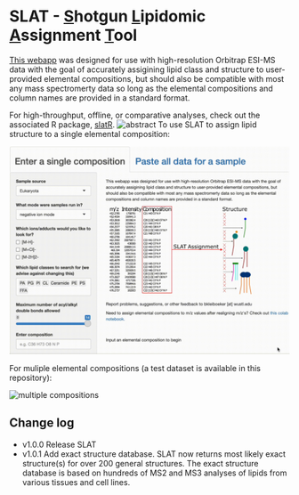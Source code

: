 # SLAT - <ins>S</ins>hotgun <ins>L</ins>ipidomic <ins>A</ins>ssignment <ins>T</ins>ool #


[This webapp](https://lodhilab.shinyapps.io/slat/) was designed for use with high-resolution Orbitrap ESI-MS data with the goal of accurately assigining lipid class and structure to user-provided elemental compositions, but should also be compatible with most any mass spectromerty data so long as the elemental compositions and column names are provided in a standard format. 

For high-throughput, offline, or comparative analyses, check out the associated R package, [slatR](https://github.com/briankleiboeker/slatR).
![abstract](https://github.com/briankleiboeker/SLAT/assets/59810795/44ae5690-83a4-4fce-b2ef-f977d0e358bb)
To use SLAT to assign lipid structure to a single elemental composition:

![single composition](single_comp_demo.gif)

For muliple elemental compositions (a test dataset is available in this repository):

![multiple compositions](bulk_comps_demo.gif)

## Change log ##
* v1.0.0 Release SLAT
* v1.0.1 Add exact structure database. SLAT now returns most likely exact structure(s) for over 200 general structures. The exact structure database is based on hundreds of MS2 and MS3 analyses of lipids from various tissues and cell lines.
